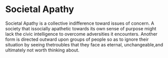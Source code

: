 # Societal Apathy

Societal Apathy is a collective indifference toward issues of concern. A society that issocially apathetic towards its own sense of purpose might lack the civic intelligence to overcome adversities it encounters. Another form is directed outward upon groups of people so as to ignore their situation by seeing thetroubles that they face as eternal, unchangeable,and ultimately not worth thinking about.
